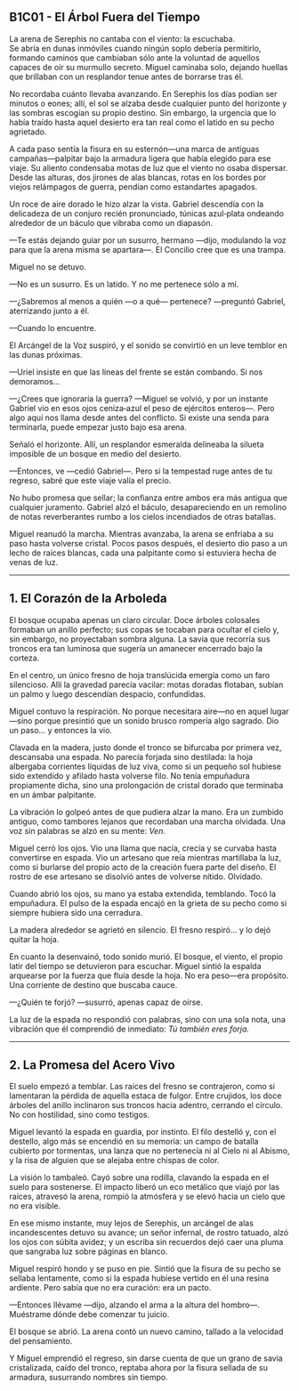 ## B1C01 - El Árbol Fuera del Tiempo

La arena de Serephis no cantaba con el viento: la escuchaba.  
Se abría en dunas inmóviles cuando ningún soplo debería permitirlo, formando caminos que cambiaban sólo ante la voluntad de aquellos capaces de oír su murmullo secreto. Miguel caminaba solo, dejando huellas que brillaban con un resplandor tenue antes de borrarse tras él.

No recordaba cuánto llevaba avanzando. En Serephis los días podían ser minutos o eones; allí, el sol se alzaba desde cualquier punto del horizonte y las sombras escogían su propio destino. Sin embargo, la urgencia que lo había traído hasta aquel desierto era tan real como el latido en su pecho agrietado.

A cada paso sentía la fisura en su esternón—una marca de antiguas campañas—palpitar bajo la armadura ligera que había elegido para ese viaje. Su aliento condensaba motas de luz que el viento no osaba dispersar. Desde las alturas, dos jirones de alas blancas, rotas en los bordes por viejos relámpagos de guerra, pendían como estandartes apagados.

Un roce de aire dorado le hizo alzar la vista. Gabriel descendía con la delicadeza de un conjuro recién pronunciado, túnicas azul‑plata ondeando alrededor de un báculo que vibraba como un diapasón.

—Te estás dejando guiar por un susurro, hermano —dijo, modulando la voz para que la arena misma se apartara—. El Concilio cree que es una trampa.

Miguel no se detuvo.

—No es un susurro. Es un latido. Y no me pertenece sólo a mí.

—¿Sabremos al menos a quién —o a qué— pertenece? —preguntó Gabriel, aterrizando junto a él.

—Cuando lo encuentre.

El Arcángel de la Voz suspiró, y el sonido se convirtió en un leve temblor en las dunas próximas.

—Uriel insiste en que las líneas del frente se están combando. Si nos demoramos…

—¿Crees que ignoraría la guerra? —Miguel se volvió, y por un instante Gabriel vio en esos ojos ceniza‑azul el peso de ejércitos enteros—. Pero algo aquí nos llama desde antes del conflicto. Si existe una senda para terminarla, puede empezar justo bajo esa arena.

Señaló el horizonte. Allí, un resplandor esmeralda delineaba la silueta imposible de un bosque en medio del desierto.

—Entonces, ve —cedió Gabriel—. Pero si la tempestad ruge antes de tu regreso, sabré que este viaje valía el precio.

No hubo promesa que sellar; la confianza entre ambos era más antigua que cualquier juramento. Gabriel alzó el báculo, desapareciendo en un remolino de notas reverberantes rumbo a los cielos incendiados de otras batallas.

Miguel reanudó la marcha. Mientras avanzaba, la arena se enfriaba a su paso hasta volverse cristal. Pocos pasos después, el desierto dio paso a un lecho de raíces blancas, cada una palpitante como si estuviera hecha de venas de luz.

---

## 1. El Corazón de la Arboleda

El bosque ocupaba apenas un claro circular. Doce árboles colosales formaban un anillo perfecto; sus copas se tocaban para ocultar el cielo y, sin embargo, no proyectaban sombra alguna. La savia que recorría sus troncos era tan luminosa que sugería un amanecer encerrado bajo la corteza.

En el centro, un único fresno de hoja translúcida emergía como un faro silencioso. Allí la gravedad parecía vacilar: motas doradas flotaban, subían un palmo y luego descendían despacio, confundidas.

Miguel contuvo la respiración. No porque necesitara aire—no en aquel lugar—sino porque presintió que un sonido brusco rompería algo sagrado. Dio un paso… y entonces la vio.

Clavada en la madera, justo donde el tronco se bifurcaba por primera vez, descansaba una espada. No parecía forjada sino destilada: la hoja albergaba corrientes líquidas de luz viva, como si un pequeño sol hubiese sido extendido y afilado hasta volverse filo. No tenía empuñadura propiamente dicha, sino una prolongación de cristal dorado que terminaba en un ámbar palpitante.

La vibración lo golpeó antes de que pudiera alzar la mano. Era un zumbido antiguo, como tambores lejanos que recordaban una marcha olvidada. Una voz sin palabras se alzó en su mente: *Ven.*

Miguel cerró los ojos. Vio una llama que nacía, crecía y se curvaba hasta convertirse en espada. Vio un artesano que reía mientras martillaba la luz, como si burlarse del propio acto de la creación fuera parte del diseño. El rostro de ese artesano se disolvió antes de volverse nítido. Olvidado.

Cuando abrió los ojos, su mano ya estaba extendida, temblando. Tocó la empuñadura. El pulso de la espada encajó en la grieta de su pecho como si siempre hubiera sido una cerradura.

La madera alrededor se agrietó en silencio. El fresno respiró… y lo dejó quitar la hoja.

En cuanto la desenvainó, todo sonido murió. El bosque, el viento, el propio latir del tiempo se detuvieron para escuchar. Miguel sintió la espalda arquearse por la fuerza que fluía desde la hoja. No era peso—era propósito. Una corriente de destino que buscaba cauce.

—¿Quién te forjó? —susurró, apenas capaz de oírse.

La luz de la espada no respondió con palabras, sino con una sola nota, una vibración que él comprendió de inmediato: *Tú también eres forja.*

---

## 2. La Promesa del Acero Vivo

El suelo empezó a temblar. Las raíces del fresno se contrajeron, como si lamentaran la pérdida de aquella estaca de fulgor. Entre crujidos, los doce árboles del anillo inclinaron sus troncos hacia adentro, cerrando el círculo. No con hostilidad, sino como testigos.

Miguel levantó la espada en guardia, por instinto. El filo destelló y, con el destello, algo más se encendió en su memoria: un campo de batalla cubierto por tormentas, una lanza que no pertenecía ni al Cielo ni al Abismo, y la risa de alguien que se alejaba entre chispas de color.

La visión lo tambaleó. Cayó sobre una rodilla, clavando la espada en el suelo para sostenerse. El impacto liberó un eco metálico que viajó por las raíces, atravesó la arena, rompió la atmósfera y se elevó hacia un cielo que no era visible.

En ese mismo instante, muy lejos de Serephis, un arcángel de alas incandescentes detuvo su avance; un señor infernal, de rostro tatuado, alzó los ojos con súbita avidez; y un escriba sin recuerdos dejó caer una pluma que sangraba luz sobre páginas en blanco.

Miguel respiró hondo y se puso en pie. Sintió que la fisura de su pecho se sellaba lentamente, como si la espada hubiese vertido en él una resina ardiente. Pero sabía que no era curación: era un pacto.

—Entonces llévame —dijo, alzando el arma a la altura del hombro—. Muéstrame dónde debe comenzar tu juicio.

El bosque se abrió. La arena contó un nuevo camino, tallado a la velocidad del pensamiento.

Y Miguel emprendió el regreso, sin darse cuenta de que un grano de savia cristalizada, caído del tronco, reptaba ahora por la fisura sellada de su armadura, susurrando nombres sin tiempo.
